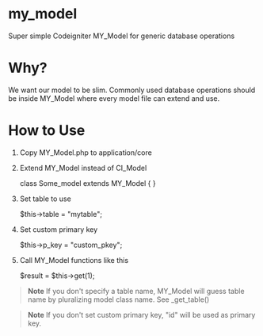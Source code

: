 # my_model
Super simple Codeigniter MY_Model for generic database operations

# Why?
We want our model to be slim. Commonly used database operations should be inside MY_Model where every model file can extend and use.

# How to Use
1. Copy MY_Model.php to application/core

2. Extend MY_Model instead of CI_Model
	
	class Some_model extends MY_Model { }

3. Set table to use
	
	$this->table = "mytable";

4. Set custom primary key
	
	$this->p_key = "custom_pkey";

5. Call MY_Model functions like this
	
	$result = $this->get(1);

>**Note**
>If you don't specify a table name, MY_Model will guess table name by pluralizing model class name.
>See _get_table()

>**Note**
>If you don't set custom primary key, "id" will be used as primary key.
